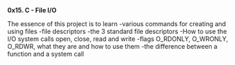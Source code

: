 **0x15. C - File I/O**

The essence of this project is to learn 
-various commands for creating and using files
-file descriptors
-the 3 standard file descriptors
-How to use the I/O system calls open, close, read and write
-flags O_RDONLY, O_WRONLY, O_RDWR, what they are and how to use them
-the difference between a function and a system call
